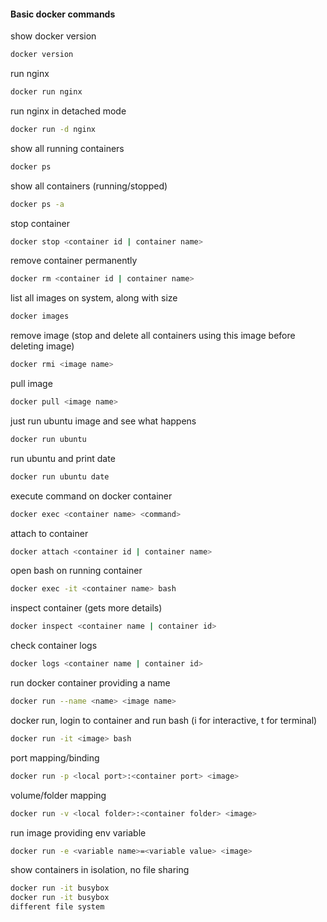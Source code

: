 #### Basic docker commands

show docker version
```bash
docker version
```

run nginx
```bash
docker run nginx
```

run nginx in detached mode
```bash
docker run -d nginx
```

show all running containers
```bash
docker ps
```

show all containers (running/stopped)
```bash
docker ps -a
```

stop container
```bash
docker stop <container id | container name>
```

remove container permanently
```bash
docker rm <container id | container name>
```

list all images on system, along with size
```bash
docker images
```

remove image (stop and delete all containers using this image before deleting image)
```bash
docker rmi <image name>
```

pull image
```bash
docker pull <image name>
```

just run ubuntu image and see what happens
```bash
docker run ubuntu
```

run ubuntu and print date
```bash
docker run ubuntu date
```

execute command on docker container
```bash
docker exec <container name> <command>
```

attach to container
```bash
docker attach <container id | container name>
```

open bash on running container
```bash
docker exec -it <container name> bash
```

inspect container (gets more details)
```bash
docker inspect <container name | container id>
```

check container logs
```bash
docker logs <container name | container id>
```

run docker container providing a name
```bash
docker run --name <name> <image name>
```

docker run, login to container and run bash (i for interactive, t for terminal)
```bash
docker run -it <image> bash
```

port mapping/binding
```bash
docker run -p <local port>:<container port> <image>
```

volume/folder mapping
```bash
docker run -v <local folder>:<container folder> <image>
```

run image providing env variable
```bash
docker run -e <variable name>=<variable value> <image>
```

show containers in isolation, no file sharing
```bash
docker run -it busybox
docker run -it busybox
different file system
```
